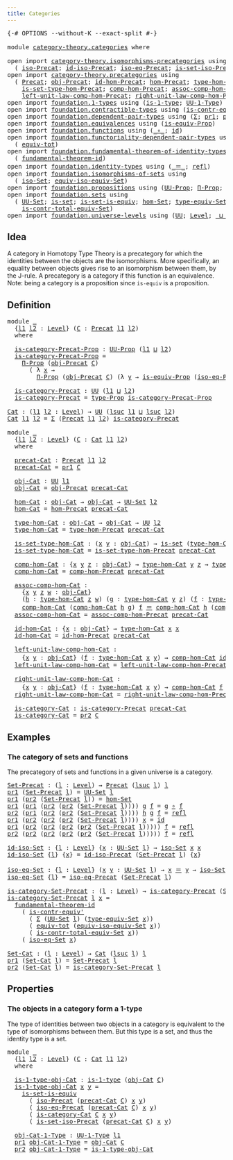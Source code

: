 ```yaml
---
title: Categories
---
```


<pre class="Agda"><a id="36" class="Symbol">{-#</a> <a id="40" class="Keyword">OPTIONS</a> <a id="48" class="Pragma">--without-K</a> <a id="60" class="Pragma">--exact-split</a> <a id="74" class="Symbol">#-}</a>

<a id="79" class="Keyword">module</a> <a id="86" href="category-theory.categories.html" class="Module">category-theory.categories</a> <a id="113" class="Keyword">where</a>

<a id="120" class="Keyword">open</a> <a id="125" class="Keyword">import</a> <a id="132" href="category-theory.isomorphisms-precategories.html" class="Module">category-theory.isomorphisms-precategories</a> <a id="175" class="Keyword">using</a>
  <a id="183" class="Symbol">(</a> <a id="185" href="category-theory.isomorphisms-precategories.html#3065" class="Function">iso-Precat</a><a id="195" class="Symbol">;</a> <a id="197" href="category-theory.isomorphisms-precategories.html#4737" class="Function">id-iso-Precat</a><a id="210" class="Symbol">;</a> <a id="212" href="category-theory.isomorphisms-precategories.html#5178" class="Function">iso-eq-Precat</a><a id="225" class="Symbol">;</a> <a id="227" href="category-theory.isomorphisms-precategories.html#6040" class="Function">is-set-iso-Precat</a><a id="244" class="Symbol">)</a>
<a id="246" class="Keyword">open</a> <a id="251" class="Keyword">import</a> <a id="258" href="category-theory.precategories.html" class="Module">category-theory.precategories</a> <a id="288" class="Keyword">using</a>
  <a id="296" class="Symbol">(</a> <a id="298" href="category-theory.precategories.html#2237" class="Function">Precat</a><a id="304" class="Symbol">;</a> <a id="306" href="category-theory.precategories.html#2550" class="Function">obj-Precat</a><a id="316" class="Symbol">;</a> <a id="318" href="category-theory.precategories.html#3826" class="Function">id-hom-Precat</a><a id="331" class="Symbol">;</a> <a id="333" href="category-theory.precategories.html#2595" class="Function">hom-Precat</a><a id="343" class="Symbol">;</a> <a id="345" href="category-theory.precategories.html#2669" class="Function">type-hom-Precat</a><a id="360" class="Symbol">;</a>
    <a id="366" href="category-theory.precategories.html#2767" class="Function">is-set-type-hom-Precat</a><a id="388" class="Symbol">;</a> <a id="390" href="category-theory.precategories.html#3051" class="Function">comp-hom-Precat</a><a id="405" class="Symbol">;</a> <a id="407" href="category-theory.precategories.html#3376" class="Function">assoc-comp-hom-Precat</a><a id="428" class="Symbol">;</a>
    <a id="434" href="category-theory.precategories.html#3929" class="Function">left-unit-law-comp-hom-Precat</a><a id="463" class="Symbol">;</a> <a id="465" href="category-theory.precategories.html#4116" class="Function">right-unit-law-comp-hom-Precat</a><a id="495" class="Symbol">)</a>
<a id="497" class="Keyword">open</a> <a id="502" class="Keyword">import</a> <a id="509" href="foundation.1-types.html" class="Module">foundation.1-types</a> <a id="528" class="Keyword">using</a> <a id="534" class="Symbol">(</a><a id="535" href="foundation-core.1-types.html#807" class="Function">is-1-type</a><a id="544" class="Symbol">;</a> <a id="546" href="foundation-core.1-types.html#873" class="Function">UU-1-Type</a><a id="555" class="Symbol">)</a>
<a id="557" class="Keyword">open</a> <a id="562" class="Keyword">import</a> <a id="569" href="foundation.contractible-types.html" class="Module">foundation.contractible-types</a> <a id="599" class="Keyword">using</a> <a id="605" class="Symbol">(</a><a id="606" href="foundation-core.contractible-types.html#3813" class="Function">is-contr-equiv&#39;</a><a id="621" class="Symbol">)</a>
<a id="623" class="Keyword">open</a> <a id="628" class="Keyword">import</a> <a id="635" href="foundation.dependent-pair-types.html" class="Module">foundation.dependent-pair-types</a> <a id="667" class="Keyword">using</a> <a id="673" class="Symbol">(</a><a id="674" href="foundation-core.dependent-pair-types.html#515" class="Record">Σ</a><a id="675" class="Symbol">;</a> <a id="677" href="foundation-core.dependent-pair-types.html#605" class="Field">pr1</a><a id="680" class="Symbol">;</a> <a id="682" href="foundation-core.dependent-pair-types.html#617" class="Field">pr2</a><a id="685" class="Symbol">)</a>
<a id="687" class="Keyword">open</a> <a id="692" class="Keyword">import</a> <a id="699" href="foundation.equivalences.html" class="Module">foundation.equivalences</a> <a id="723" class="Keyword">using</a> <a id="729" class="Symbol">(</a><a id="730" href="foundation.equivalences.html#11466" class="Function">is-equiv-Prop</a><a id="743" class="Symbol">)</a>
<a id="745" class="Keyword">open</a> <a id="750" class="Keyword">import</a> <a id="757" href="foundation.functions.html" class="Module">foundation.functions</a> <a id="778" class="Keyword">using</a> <a id="784" class="Symbol">(</a><a id="785" href="foundation-core.functions.html#420" class="Function Operator">_∘_</a><a id="788" class="Symbol">;</a> <a id="790" href="foundation-core.functions.html#322" class="Function">id</a><a id="792" class="Symbol">)</a>
<a id="794" class="Keyword">open</a> <a id="799" class="Keyword">import</a> <a id="806" href="foundation.functoriality-dependent-pair-types.html" class="Module">foundation.functoriality-dependent-pair-types</a> <a id="852" class="Keyword">using</a>
  <a id="860" class="Symbol">(</a> <a id="862" href="foundation-core.functoriality-dependent-pair-types.html#7267" class="Function">equiv-tot</a><a id="871" class="Symbol">)</a>
<a id="873" class="Keyword">open</a> <a id="878" class="Keyword">import</a> <a id="885" href="foundation.fundamental-theorem-of-identity-types.html" class="Module">foundation.fundamental-theorem-of-identity-types</a> <a id="934" class="Keyword">using</a>
  <a id="942" class="Symbol">(</a> <a id="944" href="foundation-core.fundamental-theorem-of-identity-types.html#1894" class="Function">fundamental-theorem-id</a><a id="966" class="Symbol">)</a>
<a id="968" class="Keyword">open</a> <a id="973" class="Keyword">import</a> <a id="980" href="foundation.identity-types.html" class="Module">foundation.identity-types</a> <a id="1006" class="Keyword">using</a> <a id="1012" class="Symbol">(</a><a id="1013" href="foundation-core.identity-types.html#1865" class="Function Operator">_＝_</a><a id="1016" class="Symbol">;</a> <a id="1018" href="foundation-core.identity-types.html#1820" class="InductiveConstructor">refl</a><a id="1022" class="Symbol">)</a>
<a id="1024" class="Keyword">open</a> <a id="1029" class="Keyword">import</a> <a id="1036" href="foundation.isomorphisms-of-sets.html" class="Module">foundation.isomorphisms-of-sets</a> <a id="1068" class="Keyword">using</a>
  <a id="1076" class="Symbol">(</a> <a id="1078" href="foundation.isomorphisms-of-sets.html#1373" class="Function">iso-Set</a><a id="1085" class="Symbol">;</a> <a id="1087" href="foundation.isomorphisms-of-sets.html#3025" class="Function">equiv-iso-equiv-Set</a><a id="1106" class="Symbol">)</a>
<a id="1108" class="Keyword">open</a> <a id="1113" class="Keyword">import</a> <a id="1120" href="foundation.propositions.html" class="Module">foundation.propositions</a> <a id="1144" class="Keyword">using</a> <a id="1150" class="Symbol">(</a><a id="1151" href="foundation-core.propositions.html#1393" class="Function">UU-Prop</a><a id="1158" class="Symbol">;</a> <a id="1160" href="foundation-core.propositions.html#6694" class="Function">Π-Prop</a><a id="1166" class="Symbol">;</a> <a id="1168" href="foundation-core.propositions.html#1495" class="Function">type-Prop</a><a id="1177" class="Symbol">)</a>
<a id="1179" class="Keyword">open</a> <a id="1184" class="Keyword">import</a> <a id="1191" href="foundation.sets.html" class="Module">foundation.sets</a> <a id="1207" class="Keyword">using</a>
  <a id="1215" class="Symbol">(</a> <a id="1217" href="foundation-core.sets.html#1190" class="Function">UU-Set</a><a id="1223" class="Symbol">;</a> <a id="1225" href="foundation-core.sets.html#1113" class="Function">is-set</a><a id="1231" class="Symbol">;</a> <a id="1233" href="foundation-core.sets.html#3244" class="Function">is-set-is-equiv</a><a id="1248" class="Symbol">;</a> <a id="1250" href="foundation.sets.html#4337" class="Function">hom-Set</a><a id="1257" class="Symbol">;</a> <a id="1259" href="foundation.sets.html#4972" class="Function">type-equiv-Set</a><a id="1273" class="Symbol">;</a>
    <a id="1279" href="foundation.sets.html#5484" class="Function">is-contr-total-equiv-Set</a><a id="1303" class="Symbol">)</a>
<a id="1305" class="Keyword">open</a> <a id="1310" class="Keyword">import</a> <a id="1317" href="foundation.universe-levels.html" class="Module">foundation.universe-levels</a> <a id="1344" class="Keyword">using</a> <a id="1350" class="Symbol">(</a><a id="1351" href="foundation-core.universe-levels.html#235" class="Primitive">UU</a><a id="1353" class="Symbol">;</a> <a id="1355" href="Agda.Primitive.html#597" class="Postulate">Level</a><a id="1360" class="Symbol">;</a> <a id="1362" href="Agda.Primitive.html#810" class="Primitive Operator">_⊔_</a><a id="1365" class="Symbol">;</a> <a id="1367" href="Agda.Primitive.html#780" class="Primitive">lsuc</a><a id="1371" class="Symbol">)</a>
</pre>
## Idea

A category in Homotopy Type Theory is a precategory for which the identities between the objects are the isomorphisms. More specifically, an equality between objects gives rise to an isomorphism between them, by the J-rule. A precategory is a category if this function is an equivalence. Note: being a category is a proposition since `is-equiv` is a proposition.

## Definition

<pre class="Agda"><a id="1774" class="Keyword">module</a> <a id="1781" href="category-theory.categories.html#1781" class="Module">_</a>
  <a id="1785" class="Symbol">{</a><a id="1786" href="category-theory.categories.html#1786" class="Bound">l1</a> <a id="1789" href="category-theory.categories.html#1789" class="Bound">l2</a> <a id="1792" class="Symbol">:</a> <a id="1794" href="Agda.Primitive.html#597" class="Postulate">Level</a><a id="1799" class="Symbol">}</a> <a id="1801" class="Symbol">(</a><a id="1802" href="category-theory.categories.html#1802" class="Bound">C</a> <a id="1804" class="Symbol">:</a> <a id="1806" href="category-theory.precategories.html#2237" class="Function">Precat</a> <a id="1813" href="category-theory.categories.html#1786" class="Bound">l1</a> <a id="1816" href="category-theory.categories.html#1789" class="Bound">l2</a><a id="1818" class="Symbol">)</a>
  <a id="1822" class="Keyword">where</a>

  <a id="1831" href="category-theory.categories.html#1831" class="Function">is-category-Precat-Prop</a> <a id="1855" class="Symbol">:</a> <a id="1857" href="foundation-core.propositions.html#1393" class="Function">UU-Prop</a> <a id="1865" class="Symbol">(</a><a id="1866" href="category-theory.categories.html#1786" class="Bound">l1</a> <a id="1869" href="Agda.Primitive.html#810" class="Primitive Operator">⊔</a> <a id="1871" href="category-theory.categories.html#1789" class="Bound">l2</a><a id="1873" class="Symbol">)</a>
  <a id="1877" href="category-theory.categories.html#1831" class="Function">is-category-Precat-Prop</a> <a id="1901" class="Symbol">=</a>
    <a id="1907" href="foundation-core.propositions.html#6694" class="Function">Π-Prop</a> <a id="1914" class="Symbol">(</a><a id="1915" href="category-theory.precategories.html#2550" class="Function">obj-Precat</a> <a id="1926" href="category-theory.categories.html#1802" class="Bound">C</a><a id="1927" class="Symbol">)</a>
      <a id="1935" class="Symbol">(</a> <a id="1937" class="Symbol">λ</a> <a id="1939" href="category-theory.categories.html#1939" class="Bound">x</a> <a id="1941" class="Symbol">→</a>
        <a id="1951" href="foundation-core.propositions.html#6694" class="Function">Π-Prop</a> <a id="1958" class="Symbol">(</a><a id="1959" href="category-theory.precategories.html#2550" class="Function">obj-Precat</a> <a id="1970" href="category-theory.categories.html#1802" class="Bound">C</a><a id="1971" class="Symbol">)</a> <a id="1973" class="Symbol">(λ</a> <a id="1976" href="category-theory.categories.html#1976" class="Bound">y</a> <a id="1978" class="Symbol">→</a> <a id="1980" href="foundation.equivalences.html#11466" class="Function">is-equiv-Prop</a> <a id="1994" class="Symbol">(</a><a id="1995" href="category-theory.isomorphisms-precategories.html#5178" class="Function">iso-eq-Precat</a> <a id="2009" href="category-theory.categories.html#1802" class="Bound">C</a> <a id="2011" href="category-theory.categories.html#1939" class="Bound">x</a> <a id="2013" href="category-theory.categories.html#1976" class="Bound">y</a><a id="2014" class="Symbol">)))</a>

  <a id="2021" href="category-theory.categories.html#2021" class="Function">is-category-Precat</a> <a id="2040" class="Symbol">:</a> <a id="2042" href="foundation-core.universe-levels.html#235" class="Primitive">UU</a> <a id="2045" class="Symbol">(</a><a id="2046" href="category-theory.categories.html#1786" class="Bound">l1</a> <a id="2049" href="Agda.Primitive.html#810" class="Primitive Operator">⊔</a> <a id="2051" href="category-theory.categories.html#1789" class="Bound">l2</a><a id="2053" class="Symbol">)</a>
  <a id="2057" href="category-theory.categories.html#2021" class="Function">is-category-Precat</a> <a id="2076" class="Symbol">=</a> <a id="2078" href="foundation-core.propositions.html#1495" class="Function">type-Prop</a> <a id="2088" href="category-theory.categories.html#1831" class="Function">is-category-Precat-Prop</a>

<a id="Cat"></a><a id="2113" href="category-theory.categories.html#2113" class="Function">Cat</a> <a id="2117" class="Symbol">:</a> <a id="2119" class="Symbol">(</a><a id="2120" href="category-theory.categories.html#2120" class="Bound">l1</a> <a id="2123" href="category-theory.categories.html#2123" class="Bound">l2</a> <a id="2126" class="Symbol">:</a> <a id="2128" href="Agda.Primitive.html#597" class="Postulate">Level</a><a id="2133" class="Symbol">)</a> <a id="2135" class="Symbol">→</a> <a id="2137" href="foundation-core.universe-levels.html#235" class="Primitive">UU</a> <a id="2140" class="Symbol">(</a><a id="2141" href="Agda.Primitive.html#780" class="Primitive">lsuc</a> <a id="2146" href="category-theory.categories.html#2120" class="Bound">l1</a> <a id="2149" href="Agda.Primitive.html#810" class="Primitive Operator">⊔</a> <a id="2151" href="Agda.Primitive.html#780" class="Primitive">lsuc</a> <a id="2156" href="category-theory.categories.html#2123" class="Bound">l2</a><a id="2158" class="Symbol">)</a>
<a id="2160" href="category-theory.categories.html#2113" class="Function">Cat</a> <a id="2164" href="category-theory.categories.html#2164" class="Bound">l1</a> <a id="2167" href="category-theory.categories.html#2167" class="Bound">l2</a> <a id="2170" class="Symbol">=</a> <a id="2172" href="foundation-core.dependent-pair-types.html#515" class="Record">Σ</a> <a id="2174" class="Symbol">(</a><a id="2175" href="category-theory.precategories.html#2237" class="Function">Precat</a> <a id="2182" href="category-theory.categories.html#2164" class="Bound">l1</a> <a id="2185" href="category-theory.categories.html#2167" class="Bound">l2</a><a id="2187" class="Symbol">)</a> <a id="2189" href="category-theory.categories.html#2021" class="Function">is-category-Precat</a>

<a id="2209" class="Keyword">module</a> <a id="2216" href="category-theory.categories.html#2216" class="Module">_</a>
  <a id="2220" class="Symbol">{</a><a id="2221" href="category-theory.categories.html#2221" class="Bound">l1</a> <a id="2224" href="category-theory.categories.html#2224" class="Bound">l2</a> <a id="2227" class="Symbol">:</a> <a id="2229" href="Agda.Primitive.html#597" class="Postulate">Level</a><a id="2234" class="Symbol">}</a> <a id="2236" class="Symbol">(</a><a id="2237" href="category-theory.categories.html#2237" class="Bound">C</a> <a id="2239" class="Symbol">:</a> <a id="2241" href="category-theory.categories.html#2113" class="Function">Cat</a> <a id="2245" href="category-theory.categories.html#2221" class="Bound">l1</a> <a id="2248" href="category-theory.categories.html#2224" class="Bound">l2</a><a id="2250" class="Symbol">)</a>
  <a id="2254" class="Keyword">where</a>

  <a id="2263" href="category-theory.categories.html#2263" class="Function">precat-Cat</a> <a id="2274" class="Symbol">:</a> <a id="2276" href="category-theory.precategories.html#2237" class="Function">Precat</a> <a id="2283" href="category-theory.categories.html#2221" class="Bound">l1</a> <a id="2286" href="category-theory.categories.html#2224" class="Bound">l2</a>
  <a id="2291" href="category-theory.categories.html#2263" class="Function">precat-Cat</a> <a id="2302" class="Symbol">=</a> <a id="2304" href="foundation-core.dependent-pair-types.html#605" class="Field">pr1</a> <a id="2308" href="category-theory.categories.html#2237" class="Bound">C</a>

  <a id="2313" href="category-theory.categories.html#2313" class="Function">obj-Cat</a> <a id="2321" class="Symbol">:</a> <a id="2323" href="foundation-core.universe-levels.html#235" class="Primitive">UU</a> <a id="2326" href="category-theory.categories.html#2221" class="Bound">l1</a>
  <a id="2331" href="category-theory.categories.html#2313" class="Function">obj-Cat</a> <a id="2339" class="Symbol">=</a> <a id="2341" href="category-theory.precategories.html#2550" class="Function">obj-Precat</a> <a id="2352" href="category-theory.categories.html#2263" class="Function">precat-Cat</a>

  <a id="2366" href="category-theory.categories.html#2366" class="Function">hom-Cat</a> <a id="2374" class="Symbol">:</a> <a id="2376" href="category-theory.categories.html#2313" class="Function">obj-Cat</a> <a id="2384" class="Symbol">→</a> <a id="2386" href="category-theory.categories.html#2313" class="Function">obj-Cat</a> <a id="2394" class="Symbol">→</a> <a id="2396" href="foundation-core.sets.html#1190" class="Function">UU-Set</a> <a id="2403" href="category-theory.categories.html#2224" class="Bound">l2</a>
  <a id="2408" href="category-theory.categories.html#2366" class="Function">hom-Cat</a> <a id="2416" class="Symbol">=</a> <a id="2418" href="category-theory.precategories.html#2595" class="Function">hom-Precat</a> <a id="2429" href="category-theory.categories.html#2263" class="Function">precat-Cat</a>

  <a id="2443" href="category-theory.categories.html#2443" class="Function">type-hom-Cat</a> <a id="2456" class="Symbol">:</a> <a id="2458" href="category-theory.categories.html#2313" class="Function">obj-Cat</a> <a id="2466" class="Symbol">→</a> <a id="2468" href="category-theory.categories.html#2313" class="Function">obj-Cat</a> <a id="2476" class="Symbol">→</a> <a id="2478" href="foundation-core.universe-levels.html#235" class="Primitive">UU</a> <a id="2481" href="category-theory.categories.html#2224" class="Bound">l2</a>
  <a id="2486" href="category-theory.categories.html#2443" class="Function">type-hom-Cat</a> <a id="2499" class="Symbol">=</a> <a id="2501" href="category-theory.precategories.html#2669" class="Function">type-hom-Precat</a> <a id="2517" href="category-theory.categories.html#2263" class="Function">precat-Cat</a>

  <a id="2531" href="category-theory.categories.html#2531" class="Function">is-set-type-hom-Cat</a> <a id="2551" class="Symbol">:</a> <a id="2553" class="Symbol">(</a><a id="2554" href="category-theory.categories.html#2554" class="Bound">x</a> <a id="2556" href="category-theory.categories.html#2556" class="Bound">y</a> <a id="2558" class="Symbol">:</a> <a id="2560" href="category-theory.categories.html#2313" class="Function">obj-Cat</a><a id="2567" class="Symbol">)</a> <a id="2569" class="Symbol">→</a> <a id="2571" href="foundation-core.sets.html#1113" class="Function">is-set</a> <a id="2578" class="Symbol">(</a><a id="2579" href="category-theory.categories.html#2443" class="Function">type-hom-Cat</a> <a id="2592" href="category-theory.categories.html#2554" class="Bound">x</a> <a id="2594" href="category-theory.categories.html#2556" class="Bound">y</a><a id="2595" class="Symbol">)</a>
  <a id="2599" href="category-theory.categories.html#2531" class="Function">is-set-type-hom-Cat</a> <a id="2619" class="Symbol">=</a> <a id="2621" href="category-theory.precategories.html#2767" class="Function">is-set-type-hom-Precat</a> <a id="2644" href="category-theory.categories.html#2263" class="Function">precat-Cat</a>

  <a id="2658" href="category-theory.categories.html#2658" class="Function">comp-hom-Cat</a> <a id="2671" class="Symbol">:</a> <a id="2673" class="Symbol">{</a><a id="2674" href="category-theory.categories.html#2674" class="Bound">x</a> <a id="2676" href="category-theory.categories.html#2676" class="Bound">y</a> <a id="2678" href="category-theory.categories.html#2678" class="Bound">z</a> <a id="2680" class="Symbol">:</a> <a id="2682" href="category-theory.categories.html#2313" class="Function">obj-Cat</a><a id="2689" class="Symbol">}</a> <a id="2691" class="Symbol">→</a> <a id="2693" href="category-theory.categories.html#2443" class="Function">type-hom-Cat</a> <a id="2706" href="category-theory.categories.html#2676" class="Bound">y</a> <a id="2708" href="category-theory.categories.html#2678" class="Bound">z</a> <a id="2710" class="Symbol">→</a> <a id="2712" href="category-theory.categories.html#2443" class="Function">type-hom-Cat</a> <a id="2725" href="category-theory.categories.html#2674" class="Bound">x</a> <a id="2727" href="category-theory.categories.html#2676" class="Bound">y</a> <a id="2729" class="Symbol">→</a> <a id="2731" href="category-theory.categories.html#2443" class="Function">type-hom-Cat</a> <a id="2744" href="category-theory.categories.html#2674" class="Bound">x</a> <a id="2746" href="category-theory.categories.html#2678" class="Bound">z</a>
  <a id="2750" href="category-theory.categories.html#2658" class="Function">comp-hom-Cat</a> <a id="2763" class="Symbol">=</a> <a id="2765" href="category-theory.precategories.html#3051" class="Function">comp-hom-Precat</a> <a id="2781" href="category-theory.categories.html#2263" class="Function">precat-Cat</a>

  <a id="2795" href="category-theory.categories.html#2795" class="Function">assoc-comp-hom-Cat</a> <a id="2814" class="Symbol">:</a>
    <a id="2820" class="Symbol">{</a><a id="2821" href="category-theory.categories.html#2821" class="Bound">x</a> <a id="2823" href="category-theory.categories.html#2823" class="Bound">y</a> <a id="2825" href="category-theory.categories.html#2825" class="Bound">z</a> <a id="2827" href="category-theory.categories.html#2827" class="Bound">w</a> <a id="2829" class="Symbol">:</a> <a id="2831" href="category-theory.categories.html#2313" class="Function">obj-Cat</a><a id="2838" class="Symbol">}</a>
    <a id="2844" class="Symbol">(</a><a id="2845" href="category-theory.categories.html#2845" class="Bound">h</a> <a id="2847" class="Symbol">:</a> <a id="2849" href="category-theory.categories.html#2443" class="Function">type-hom-Cat</a> <a id="2862" href="category-theory.categories.html#2825" class="Bound">z</a> <a id="2864" href="category-theory.categories.html#2827" class="Bound">w</a><a id="2865" class="Symbol">)</a> <a id="2867" class="Symbol">(</a><a id="2868" href="category-theory.categories.html#2868" class="Bound">g</a> <a id="2870" class="Symbol">:</a> <a id="2872" href="category-theory.categories.html#2443" class="Function">type-hom-Cat</a> <a id="2885" href="category-theory.categories.html#2823" class="Bound">y</a> <a id="2887" href="category-theory.categories.html#2825" class="Bound">z</a><a id="2888" class="Symbol">)</a> <a id="2890" class="Symbol">(</a><a id="2891" href="category-theory.categories.html#2891" class="Bound">f</a> <a id="2893" class="Symbol">:</a> <a id="2895" href="category-theory.categories.html#2443" class="Function">type-hom-Cat</a> <a id="2908" href="category-theory.categories.html#2821" class="Bound">x</a> <a id="2910" href="category-theory.categories.html#2823" class="Bound">y</a><a id="2911" class="Symbol">)</a> <a id="2913" class="Symbol">→</a>
    <a id="2919" href="category-theory.categories.html#2658" class="Function">comp-hom-Cat</a> <a id="2932" class="Symbol">(</a><a id="2933" href="category-theory.categories.html#2658" class="Function">comp-hom-Cat</a> <a id="2946" href="category-theory.categories.html#2845" class="Bound">h</a> <a id="2948" href="category-theory.categories.html#2868" class="Bound">g</a><a id="2949" class="Symbol">)</a> <a id="2951" href="category-theory.categories.html#2891" class="Bound">f</a> <a id="2953" href="foundation-core.identity-types.html#1865" class="Function Operator">＝</a> <a id="2955" href="category-theory.categories.html#2658" class="Function">comp-hom-Cat</a> <a id="2968" href="category-theory.categories.html#2845" class="Bound">h</a> <a id="2970" class="Symbol">(</a><a id="2971" href="category-theory.categories.html#2658" class="Function">comp-hom-Cat</a> <a id="2984" href="category-theory.categories.html#2868" class="Bound">g</a> <a id="2986" href="category-theory.categories.html#2891" class="Bound">f</a><a id="2987" class="Symbol">)</a>
  <a id="2991" href="category-theory.categories.html#2795" class="Function">assoc-comp-hom-Cat</a> <a id="3010" class="Symbol">=</a> <a id="3012" href="category-theory.precategories.html#3376" class="Function">assoc-comp-hom-Precat</a> <a id="3034" href="category-theory.categories.html#2263" class="Function">precat-Cat</a>

  <a id="3048" href="category-theory.categories.html#3048" class="Function">id-hom-Cat</a> <a id="3059" class="Symbol">:</a> <a id="3061" class="Symbol">{</a><a id="3062" href="category-theory.categories.html#3062" class="Bound">x</a> <a id="3064" class="Symbol">:</a> <a id="3066" href="category-theory.categories.html#2313" class="Function">obj-Cat</a><a id="3073" class="Symbol">}</a> <a id="3075" class="Symbol">→</a> <a id="3077" href="category-theory.categories.html#2443" class="Function">type-hom-Cat</a> <a id="3090" href="category-theory.categories.html#3062" class="Bound">x</a> <a id="3092" href="category-theory.categories.html#3062" class="Bound">x</a>
  <a id="3096" href="category-theory.categories.html#3048" class="Function">id-hom-Cat</a> <a id="3107" class="Symbol">=</a> <a id="3109" href="category-theory.precategories.html#3826" class="Function">id-hom-Precat</a> <a id="3123" href="category-theory.categories.html#2263" class="Function">precat-Cat</a>

  <a id="3137" href="category-theory.categories.html#3137" class="Function">left-unit-law-comp-hom-Cat</a> <a id="3164" class="Symbol">:</a>
    <a id="3170" class="Symbol">{</a><a id="3171" href="category-theory.categories.html#3171" class="Bound">x</a> <a id="3173" href="category-theory.categories.html#3173" class="Bound">y</a> <a id="3175" class="Symbol">:</a> <a id="3177" href="category-theory.categories.html#2313" class="Function">obj-Cat</a><a id="3184" class="Symbol">}</a> <a id="3186" class="Symbol">(</a><a id="3187" href="category-theory.categories.html#3187" class="Bound">f</a> <a id="3189" class="Symbol">:</a> <a id="3191" href="category-theory.categories.html#2443" class="Function">type-hom-Cat</a> <a id="3204" href="category-theory.categories.html#3171" class="Bound">x</a> <a id="3206" href="category-theory.categories.html#3173" class="Bound">y</a><a id="3207" class="Symbol">)</a> <a id="3209" class="Symbol">→</a> <a id="3211" href="category-theory.categories.html#2658" class="Function">comp-hom-Cat</a> <a id="3224" href="category-theory.categories.html#3048" class="Function">id-hom-Cat</a> <a id="3235" href="category-theory.categories.html#3187" class="Bound">f</a> <a id="3237" href="foundation-core.identity-types.html#1865" class="Function Operator">＝</a> <a id="3239" href="category-theory.categories.html#3187" class="Bound">f</a>
  <a id="3243" href="category-theory.categories.html#3137" class="Function">left-unit-law-comp-hom-Cat</a> <a id="3270" class="Symbol">=</a> <a id="3272" href="category-theory.precategories.html#3929" class="Function">left-unit-law-comp-hom-Precat</a> <a id="3302" href="category-theory.categories.html#2263" class="Function">precat-Cat</a>

  <a id="3316" href="category-theory.categories.html#3316" class="Function">right-unit-law-comp-hom-Cat</a> <a id="3344" class="Symbol">:</a>
    <a id="3350" class="Symbol">{</a><a id="3351" href="category-theory.categories.html#3351" class="Bound">x</a> <a id="3353" href="category-theory.categories.html#3353" class="Bound">y</a> <a id="3355" class="Symbol">:</a> <a id="3357" href="category-theory.categories.html#2313" class="Function">obj-Cat</a><a id="3364" class="Symbol">}</a> <a id="3366" class="Symbol">(</a><a id="3367" href="category-theory.categories.html#3367" class="Bound">f</a> <a id="3369" class="Symbol">:</a> <a id="3371" href="category-theory.categories.html#2443" class="Function">type-hom-Cat</a> <a id="3384" href="category-theory.categories.html#3351" class="Bound">x</a> <a id="3386" href="category-theory.categories.html#3353" class="Bound">y</a><a id="3387" class="Symbol">)</a> <a id="3389" class="Symbol">→</a> <a id="3391" href="category-theory.categories.html#2658" class="Function">comp-hom-Cat</a> <a id="3404" href="category-theory.categories.html#3367" class="Bound">f</a> <a id="3406" href="category-theory.categories.html#3048" class="Function">id-hom-Cat</a> <a id="3417" href="foundation-core.identity-types.html#1865" class="Function Operator">＝</a> <a id="3419" href="category-theory.categories.html#3367" class="Bound">f</a>
  <a id="3423" href="category-theory.categories.html#3316" class="Function">right-unit-law-comp-hom-Cat</a> <a id="3451" class="Symbol">=</a> <a id="3453" href="category-theory.precategories.html#4116" class="Function">right-unit-law-comp-hom-Precat</a> <a id="3484" href="category-theory.categories.html#2263" class="Function">precat-Cat</a>

  <a id="3498" href="category-theory.categories.html#3498" class="Function">is-category-Cat</a> <a id="3514" class="Symbol">:</a> <a id="3516" href="category-theory.categories.html#2021" class="Function">is-category-Precat</a> <a id="3535" href="category-theory.categories.html#2263" class="Function">precat-Cat</a>
  <a id="3548" href="category-theory.categories.html#3498" class="Function">is-category-Cat</a> <a id="3564" class="Symbol">=</a> <a id="3566" href="foundation-core.dependent-pair-types.html#617" class="Field">pr2</a> <a id="3570" href="category-theory.categories.html#2237" class="Bound">C</a>
</pre>
## Examples

### The category of sets and functions

The precategory of sets and functions in a given universe is a category.

<pre class="Agda"><a id="Set-Precat"></a><a id="3712" href="category-theory.categories.html#3712" class="Function">Set-Precat</a> <a id="3723" class="Symbol">:</a> <a id="3725" class="Symbol">(</a><a id="3726" href="category-theory.categories.html#3726" class="Bound">l</a> <a id="3728" class="Symbol">:</a> <a id="3730" href="Agda.Primitive.html#597" class="Postulate">Level</a><a id="3735" class="Symbol">)</a> <a id="3737" class="Symbol">→</a> <a id="3739" href="category-theory.precategories.html#2237" class="Function">Precat</a> <a id="3746" class="Symbol">(</a><a id="3747" href="Agda.Primitive.html#780" class="Primitive">lsuc</a> <a id="3752" href="category-theory.categories.html#3726" class="Bound">l</a><a id="3753" class="Symbol">)</a> <a id="3755" href="category-theory.categories.html#3726" class="Bound">l</a>
<a id="3757" href="foundation-core.dependent-pair-types.html#605" class="Field">pr1</a> <a id="3761" class="Symbol">(</a><a id="3762" href="category-theory.categories.html#3712" class="Function">Set-Precat</a> <a id="3773" href="category-theory.categories.html#3773" class="Bound">l</a><a id="3774" class="Symbol">)</a> <a id="3776" class="Symbol">=</a> <a id="3778" href="foundation-core.sets.html#1190" class="Function">UU-Set</a> <a id="3785" href="category-theory.categories.html#3773" class="Bound">l</a>
<a id="3787" href="foundation-core.dependent-pair-types.html#605" class="Field">pr1</a> <a id="3791" class="Symbol">(</a><a id="3792" href="foundation-core.dependent-pair-types.html#617" class="Field">pr2</a> <a id="3796" class="Symbol">(</a><a id="3797" href="category-theory.categories.html#3712" class="Function">Set-Precat</a> <a id="3808" href="category-theory.categories.html#3808" class="Bound">l</a><a id="3809" class="Symbol">))</a> <a id="3812" class="Symbol">=</a> <a id="3814" href="foundation.sets.html#4337" class="Function">hom-Set</a>
<a id="3822" href="foundation-core.dependent-pair-types.html#605" class="Field">pr1</a> <a id="3826" class="Symbol">(</a><a id="3827" href="foundation-core.dependent-pair-types.html#605" class="Field">pr1</a> <a id="3831" class="Symbol">(</a><a id="3832" href="foundation-core.dependent-pair-types.html#617" class="Field">pr2</a> <a id="3836" class="Symbol">(</a><a id="3837" href="foundation-core.dependent-pair-types.html#617" class="Field">pr2</a> <a id="3841" class="Symbol">(</a><a id="3842" href="category-theory.categories.html#3712" class="Function">Set-Precat</a> <a id="3853" href="category-theory.categories.html#3853" class="Bound">l</a><a id="3854" class="Symbol">))))</a> <a id="3859" href="category-theory.categories.html#3859" class="Bound">g</a> <a id="3861" href="category-theory.categories.html#3861" class="Bound">f</a> <a id="3863" class="Symbol">=</a> <a id="3865" href="category-theory.categories.html#3859" class="Bound">g</a> <a id="3867" href="foundation-core.functions.html#420" class="Function Operator">∘</a> <a id="3869" href="category-theory.categories.html#3861" class="Bound">f</a>
<a id="3871" href="foundation-core.dependent-pair-types.html#617" class="Field">pr2</a> <a id="3875" class="Symbol">(</a><a id="3876" href="foundation-core.dependent-pair-types.html#605" class="Field">pr1</a> <a id="3880" class="Symbol">(</a><a id="3881" href="foundation-core.dependent-pair-types.html#617" class="Field">pr2</a> <a id="3885" class="Symbol">(</a><a id="3886" href="foundation-core.dependent-pair-types.html#617" class="Field">pr2</a> <a id="3890" class="Symbol">(</a><a id="3891" href="category-theory.categories.html#3712" class="Function">Set-Precat</a> <a id="3902" href="category-theory.categories.html#3902" class="Bound">l</a><a id="3903" class="Symbol">))))</a> <a id="3908" href="category-theory.categories.html#3908" class="Bound">h</a> <a id="3910" href="category-theory.categories.html#3910" class="Bound">g</a> <a id="3912" href="category-theory.categories.html#3912" class="Bound">f</a> <a id="3914" class="Symbol">=</a> <a id="3916" href="foundation-core.identity-types.html#1820" class="InductiveConstructor">refl</a>
<a id="3921" href="foundation-core.dependent-pair-types.html#605" class="Field">pr1</a> <a id="3925" class="Symbol">(</a><a id="3926" href="foundation-core.dependent-pair-types.html#617" class="Field">pr2</a> <a id="3930" class="Symbol">(</a><a id="3931" href="foundation-core.dependent-pair-types.html#617" class="Field">pr2</a> <a id="3935" class="Symbol">(</a><a id="3936" href="foundation-core.dependent-pair-types.html#617" class="Field">pr2</a> <a id="3940" class="Symbol">(</a><a id="3941" href="category-theory.categories.html#3712" class="Function">Set-Precat</a> <a id="3952" href="category-theory.categories.html#3952" class="Bound">l</a><a id="3953" class="Symbol">))))</a> <a id="3958" href="category-theory.categories.html#3958" class="Bound">x</a> <a id="3960" class="Symbol">=</a> <a id="3962" href="foundation-core.functions.html#322" class="Function">id</a>
<a id="3965" href="foundation-core.dependent-pair-types.html#605" class="Field">pr1</a> <a id="3969" class="Symbol">(</a><a id="3970" href="foundation-core.dependent-pair-types.html#617" class="Field">pr2</a> <a id="3974" class="Symbol">(</a><a id="3975" href="foundation-core.dependent-pair-types.html#617" class="Field">pr2</a> <a id="3979" class="Symbol">(</a><a id="3980" href="foundation-core.dependent-pair-types.html#617" class="Field">pr2</a> <a id="3984" class="Symbol">(</a><a id="3985" href="foundation-core.dependent-pair-types.html#617" class="Field">pr2</a> <a id="3989" class="Symbol">(</a><a id="3990" href="category-theory.categories.html#3712" class="Function">Set-Precat</a> <a id="4001" href="category-theory.categories.html#4001" class="Bound">l</a><a id="4002" class="Symbol">)))))</a> <a id="4008" href="category-theory.categories.html#4008" class="Bound">f</a> <a id="4010" class="Symbol">=</a> <a id="4012" href="foundation-core.identity-types.html#1820" class="InductiveConstructor">refl</a>
<a id="4017" href="foundation-core.dependent-pair-types.html#617" class="Field">pr2</a> <a id="4021" class="Symbol">(</a><a id="4022" href="foundation-core.dependent-pair-types.html#617" class="Field">pr2</a> <a id="4026" class="Symbol">(</a><a id="4027" href="foundation-core.dependent-pair-types.html#617" class="Field">pr2</a> <a id="4031" class="Symbol">(</a><a id="4032" href="foundation-core.dependent-pair-types.html#617" class="Field">pr2</a> <a id="4036" class="Symbol">(</a><a id="4037" href="foundation-core.dependent-pair-types.html#617" class="Field">pr2</a> <a id="4041" class="Symbol">(</a><a id="4042" href="category-theory.categories.html#3712" class="Function">Set-Precat</a> <a id="4053" href="category-theory.categories.html#4053" class="Bound">l</a><a id="4054" class="Symbol">)))))</a> <a id="4060" href="category-theory.categories.html#4060" class="Bound">f</a> <a id="4062" class="Symbol">=</a> <a id="4064" href="foundation-core.identity-types.html#1820" class="InductiveConstructor">refl</a>

<a id="id-iso-Set"></a><a id="4070" href="category-theory.categories.html#4070" class="Function">id-iso-Set</a> <a id="4081" class="Symbol">:</a> <a id="4083" class="Symbol">{</a><a id="4084" href="category-theory.categories.html#4084" class="Bound">l</a> <a id="4086" class="Symbol">:</a> <a id="4088" href="Agda.Primitive.html#597" class="Postulate">Level</a><a id="4093" class="Symbol">}</a> <a id="4095" class="Symbol">{</a><a id="4096" href="category-theory.categories.html#4096" class="Bound">x</a> <a id="4098" class="Symbol">:</a> <a id="4100" href="foundation-core.sets.html#1190" class="Function">UU-Set</a> <a id="4107" href="category-theory.categories.html#4084" class="Bound">l</a><a id="4108" class="Symbol">}</a> <a id="4110" class="Symbol">→</a> <a id="4112" href="foundation.isomorphisms-of-sets.html#1373" class="Function">iso-Set</a> <a id="4120" href="category-theory.categories.html#4096" class="Bound">x</a> <a id="4122" href="category-theory.categories.html#4096" class="Bound">x</a>
<a id="4124" href="category-theory.categories.html#4070" class="Function">id-iso-Set</a> <a id="4135" class="Symbol">{</a><a id="4136" href="category-theory.categories.html#4136" class="Bound">l</a><a id="4137" class="Symbol">}</a> <a id="4139" class="Symbol">{</a><a id="4140" href="category-theory.categories.html#4140" class="Bound">x</a><a id="4141" class="Symbol">}</a> <a id="4143" class="Symbol">=</a> <a id="4145" href="category-theory.isomorphisms-precategories.html#4737" class="Function">id-iso-Precat</a> <a id="4159" class="Symbol">(</a><a id="4160" href="category-theory.categories.html#3712" class="Function">Set-Precat</a> <a id="4171" href="category-theory.categories.html#4136" class="Bound">l</a><a id="4172" class="Symbol">)</a> <a id="4174" class="Symbol">{</a><a id="4175" href="category-theory.categories.html#4140" class="Bound">x</a><a id="4176" class="Symbol">}</a>

<a id="iso-eq-Set"></a><a id="4179" href="category-theory.categories.html#4179" class="Function">iso-eq-Set</a> <a id="4190" class="Symbol">:</a> <a id="4192" class="Symbol">{</a><a id="4193" href="category-theory.categories.html#4193" class="Bound">l</a> <a id="4195" class="Symbol">:</a> <a id="4197" href="Agda.Primitive.html#597" class="Postulate">Level</a><a id="4202" class="Symbol">}</a> <a id="4204" class="Symbol">(</a><a id="4205" href="category-theory.categories.html#4205" class="Bound">x</a> <a id="4207" href="category-theory.categories.html#4207" class="Bound">y</a> <a id="4209" class="Symbol">:</a> <a id="4211" href="foundation-core.sets.html#1190" class="Function">UU-Set</a> <a id="4218" href="category-theory.categories.html#4193" class="Bound">l</a><a id="4219" class="Symbol">)</a> <a id="4221" class="Symbol">→</a> <a id="4223" href="category-theory.categories.html#4205" class="Bound">x</a> <a id="4225" href="foundation-core.identity-types.html#1865" class="Function Operator">＝</a> <a id="4227" href="category-theory.categories.html#4207" class="Bound">y</a> <a id="4229" class="Symbol">→</a> <a id="4231" href="foundation.isomorphisms-of-sets.html#1373" class="Function">iso-Set</a> <a id="4239" href="category-theory.categories.html#4205" class="Bound">x</a> <a id="4241" href="category-theory.categories.html#4207" class="Bound">y</a>
<a id="4243" href="category-theory.categories.html#4179" class="Function">iso-eq-Set</a> <a id="4254" class="Symbol">{</a><a id="4255" href="category-theory.categories.html#4255" class="Bound">l</a><a id="4256" class="Symbol">}</a> <a id="4258" class="Symbol">=</a> <a id="4260" href="category-theory.isomorphisms-precategories.html#5178" class="Function">iso-eq-Precat</a> <a id="4274" class="Symbol">(</a><a id="4275" href="category-theory.categories.html#3712" class="Function">Set-Precat</a> <a id="4286" href="category-theory.categories.html#4255" class="Bound">l</a><a id="4287" class="Symbol">)</a>

<a id="is-category-Set-Precat"></a><a id="4290" href="category-theory.categories.html#4290" class="Function">is-category-Set-Precat</a> <a id="4313" class="Symbol">:</a> <a id="4315" class="Symbol">(</a><a id="4316" href="category-theory.categories.html#4316" class="Bound">l</a> <a id="4318" class="Symbol">:</a> <a id="4320" href="Agda.Primitive.html#597" class="Postulate">Level</a><a id="4325" class="Symbol">)</a> <a id="4327" class="Symbol">→</a> <a id="4329" href="category-theory.categories.html#2021" class="Function">is-category-Precat</a> <a id="4348" class="Symbol">(</a><a id="4349" href="category-theory.categories.html#3712" class="Function">Set-Precat</a> <a id="4360" href="category-theory.categories.html#4316" class="Bound">l</a><a id="4361" class="Symbol">)</a>
<a id="4363" href="category-theory.categories.html#4290" class="Function">is-category-Set-Precat</a> <a id="4386" href="category-theory.categories.html#4386" class="Bound">l</a> <a id="4388" href="category-theory.categories.html#4388" class="Bound">x</a> <a id="4390" class="Symbol">=</a>
  <a id="4394" href="foundation-core.fundamental-theorem-of-identity-types.html#1894" class="Function">fundamental-theorem-id</a> 
    <a id="4422" class="Symbol">(</a> <a id="4424" href="foundation-core.contractible-types.html#3813" class="Function">is-contr-equiv&#39;</a>
      <a id="4446" class="Symbol">(</a> <a id="4448" href="foundation-core.dependent-pair-types.html#515" class="Record">Σ</a> <a id="4450" class="Symbol">(</a><a id="4451" href="foundation-core.sets.html#1190" class="Function">UU-Set</a> <a id="4458" href="category-theory.categories.html#4386" class="Bound">l</a><a id="4459" class="Symbol">)</a> <a id="4461" class="Symbol">(</a><a id="4462" href="foundation.sets.html#4972" class="Function">type-equiv-Set</a> <a id="4477" href="category-theory.categories.html#4388" class="Bound">x</a><a id="4478" class="Symbol">))</a>
      <a id="4487" class="Symbol">(</a> <a id="4489" href="foundation-core.functoriality-dependent-pair-types.html#7267" class="Function">equiv-tot</a> <a id="4499" class="Symbol">(</a><a id="4500" href="foundation.isomorphisms-of-sets.html#3025" class="Function">equiv-iso-equiv-Set</a> <a id="4520" href="category-theory.categories.html#4388" class="Bound">x</a><a id="4521" class="Symbol">))</a>
      <a id="4530" class="Symbol">(</a> <a id="4532" href="foundation.sets.html#5484" class="Function">is-contr-total-equiv-Set</a> <a id="4557" href="category-theory.categories.html#4388" class="Bound">x</a><a id="4558" class="Symbol">))</a>
    <a id="4565" class="Symbol">(</a> <a id="4567" href="category-theory.categories.html#4179" class="Function">iso-eq-Set</a> <a id="4578" href="category-theory.categories.html#4388" class="Bound">x</a><a id="4579" class="Symbol">)</a>

<a id="Set-Cat"></a><a id="4582" href="category-theory.categories.html#4582" class="Function">Set-Cat</a> <a id="4590" class="Symbol">:</a> <a id="4592" class="Symbol">(</a><a id="4593" href="category-theory.categories.html#4593" class="Bound">l</a> <a id="4595" class="Symbol">:</a> <a id="4597" href="Agda.Primitive.html#597" class="Postulate">Level</a><a id="4602" class="Symbol">)</a> <a id="4604" class="Symbol">→</a> <a id="4606" href="category-theory.categories.html#2113" class="Function">Cat</a> <a id="4610" class="Symbol">(</a><a id="4611" href="Agda.Primitive.html#780" class="Primitive">lsuc</a> <a id="4616" href="category-theory.categories.html#4593" class="Bound">l</a><a id="4617" class="Symbol">)</a> <a id="4619" href="category-theory.categories.html#4593" class="Bound">l</a>
<a id="4621" href="foundation-core.dependent-pair-types.html#605" class="Field">pr1</a> <a id="4625" class="Symbol">(</a><a id="4626" href="category-theory.categories.html#4582" class="Function">Set-Cat</a> <a id="4634" href="category-theory.categories.html#4634" class="Bound">l</a><a id="4635" class="Symbol">)</a> <a id="4637" class="Symbol">=</a> <a id="4639" href="category-theory.categories.html#3712" class="Function">Set-Precat</a> <a id="4650" href="category-theory.categories.html#4634" class="Bound">l</a>
<a id="4652" href="foundation-core.dependent-pair-types.html#617" class="Field">pr2</a> <a id="4656" class="Symbol">(</a><a id="4657" href="category-theory.categories.html#4582" class="Function">Set-Cat</a> <a id="4665" href="category-theory.categories.html#4665" class="Bound">l</a><a id="4666" class="Symbol">)</a> <a id="4668" class="Symbol">=</a> <a id="4670" href="category-theory.categories.html#4290" class="Function">is-category-Set-Precat</a> <a id="4693" href="category-theory.categories.html#4665" class="Bound">l</a>
</pre>
## Properties

### The objects in a category form a 1-type

The type of identities between two objects in a category is equivalent to the type of isomorphisms between them. But this type is a set, and thus the identity type is a set.

<pre class="Agda"><a id="4943" class="Keyword">module</a> <a id="4950" href="category-theory.categories.html#4950" class="Module">_</a>
  <a id="4954" class="Symbol">{</a><a id="4955" href="category-theory.categories.html#4955" class="Bound">l1</a> <a id="4958" href="category-theory.categories.html#4958" class="Bound">l2</a> <a id="4961" class="Symbol">:</a> <a id="4963" href="Agda.Primitive.html#597" class="Postulate">Level</a><a id="4968" class="Symbol">}</a> <a id="4970" class="Symbol">(</a><a id="4971" href="category-theory.categories.html#4971" class="Bound">C</a> <a id="4973" class="Symbol">:</a> <a id="4975" href="category-theory.categories.html#2113" class="Function">Cat</a> <a id="4979" href="category-theory.categories.html#4955" class="Bound">l1</a> <a id="4982" href="category-theory.categories.html#4958" class="Bound">l2</a><a id="4984" class="Symbol">)</a>
  <a id="4988" class="Keyword">where</a>

  <a id="4997" href="category-theory.categories.html#4997" class="Function">is-1-type-obj-Cat</a> <a id="5015" class="Symbol">:</a> <a id="5017" href="foundation-core.1-types.html#807" class="Function">is-1-type</a> <a id="5027" class="Symbol">(</a><a id="5028" href="category-theory.categories.html#2313" class="Function">obj-Cat</a> <a id="5036" href="category-theory.categories.html#4971" class="Bound">C</a><a id="5037" class="Symbol">)</a>
  <a id="5041" href="category-theory.categories.html#4997" class="Function">is-1-type-obj-Cat</a> <a id="5059" href="category-theory.categories.html#5059" class="Bound">x</a> <a id="5061" href="category-theory.categories.html#5061" class="Bound">y</a> <a id="5063" class="Symbol">=</a>
    <a id="5069" href="foundation-core.sets.html#3244" class="Function">is-set-is-equiv</a>
      <a id="5091" class="Symbol">(</a> <a id="5093" href="category-theory.isomorphisms-precategories.html#3065" class="Function">iso-Precat</a> <a id="5104" class="Symbol">(</a><a id="5105" href="category-theory.categories.html#2263" class="Function">precat-Cat</a> <a id="5116" href="category-theory.categories.html#4971" class="Bound">C</a><a id="5117" class="Symbol">)</a> <a id="5119" href="category-theory.categories.html#5059" class="Bound">x</a> <a id="5121" href="category-theory.categories.html#5061" class="Bound">y</a><a id="5122" class="Symbol">)</a>
      <a id="5130" class="Symbol">(</a> <a id="5132" href="category-theory.isomorphisms-precategories.html#5178" class="Function">iso-eq-Precat</a> <a id="5146" class="Symbol">(</a><a id="5147" href="category-theory.categories.html#2263" class="Function">precat-Cat</a> <a id="5158" href="category-theory.categories.html#4971" class="Bound">C</a><a id="5159" class="Symbol">)</a> <a id="5161" href="category-theory.categories.html#5059" class="Bound">x</a> <a id="5163" href="category-theory.categories.html#5061" class="Bound">y</a><a id="5164" class="Symbol">)</a>
      <a id="5172" class="Symbol">(</a> <a id="5174" href="category-theory.categories.html#3498" class="Function">is-category-Cat</a> <a id="5190" href="category-theory.categories.html#4971" class="Bound">C</a> <a id="5192" href="category-theory.categories.html#5059" class="Bound">x</a> <a id="5194" href="category-theory.categories.html#5061" class="Bound">y</a><a id="5195" class="Symbol">)</a>
      <a id="5203" class="Symbol">(</a> <a id="5205" href="category-theory.isomorphisms-precategories.html#6040" class="Function">is-set-iso-Precat</a> <a id="5223" class="Symbol">(</a><a id="5224" href="category-theory.categories.html#2263" class="Function">precat-Cat</a> <a id="5235" href="category-theory.categories.html#4971" class="Bound">C</a><a id="5236" class="Symbol">)</a> <a id="5238" href="category-theory.categories.html#5059" class="Bound">x</a> <a id="5240" href="category-theory.categories.html#5061" class="Bound">y</a><a id="5241" class="Symbol">)</a>

  <a id="5246" href="category-theory.categories.html#5246" class="Function">obj-Cat-1-Type</a> <a id="5261" class="Symbol">:</a> <a id="5263" href="foundation-core.1-types.html#873" class="Function">UU-1-Type</a> <a id="5273" href="category-theory.categories.html#4955" class="Bound">l1</a>
  <a id="5278" href="foundation-core.dependent-pair-types.html#605" class="Field">pr1</a> <a id="5282" href="category-theory.categories.html#5246" class="Function">obj-Cat-1-Type</a> <a id="5297" class="Symbol">=</a> <a id="5299" href="category-theory.categories.html#2313" class="Function">obj-Cat</a> <a id="5307" href="category-theory.categories.html#4971" class="Bound">C</a>
  <a id="5311" href="foundation-core.dependent-pair-types.html#617" class="Field">pr2</a> <a id="5315" href="category-theory.categories.html#5246" class="Function">obj-Cat-1-Type</a> <a id="5330" class="Symbol">=</a> <a id="5332" href="category-theory.categories.html#4997" class="Function">is-1-type-obj-Cat</a>
</pre>